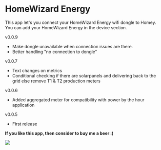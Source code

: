 # HomeWizard Energy

This app let's you connect your HomeWizard Energy wifi dongle to Homey. You can add your HomeWizard Energy in the device section.

v0.0.9
* Make dongle unavailable when connection issues are there.
* Better handling "no connection to dongle"

v0.0.7
* Text changes on metrics
* Conditional checking if there are solarpanels and delivering back to the grid else remove T1 & T2 production meters

v0.0.6
* Added aggregated meter for compatibility with power by the hour application

v0.0.5
* First release

**If you like this app, then consider to buy me a beer :)**

[![](https://www.paypalobjects.com/en_US/i/btn/btn_donateCC_LG.gif)](https://www.paypal.com/paypalme2/jtebbens)
